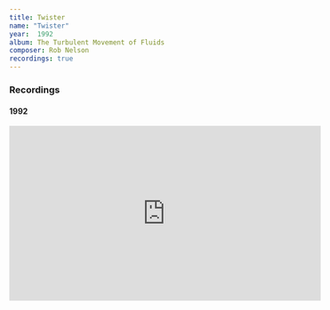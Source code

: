 ```yaml
---
title: Twister
name: "Twister"
year:  1992
album: The Turbulent Movement of Fluids
composer: Rob Nelson
recordings: true
---
```


<h3>Recordings</h3>

<h4>1992</h4>
<iframe width="560" height="315" src="https://www.youtube.com/embed/FjVEYmzFOcc" frameborder="0" allow="accelerometer; autoplay; encrypted-media; gyroscope; picture-in-picture" allowfullscreen></iframe>

